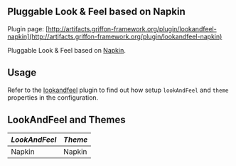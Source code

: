 
Pluggable Look & Feel based on Napkin
-------------------------------------

Plugin page: [http://artifacts.griffon-framework.org/plugin/lookandfeel-napkin](http://artifacts.griffon-framework.org/plugin/lookandfeel-napkin)


Pluggable Look & Feel based on [Napkin][1].

Usage
-----

Refer to the [lookandfeel][2] plugin to find out how setup `lookAndFeel` and `theme` properties in the configuration.

LookAndFeel and Themes
----------------------
| *LookAndFeel* | *Theme* |
| ------------- | ------- |
| Napkin        | Napkin  |

[1]: http://napkinlaf.sourceforge.net/
[2]: /plugin/lookandfeel

